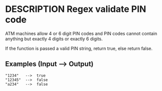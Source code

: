 # DESCRIPTION Regex validate PIN code

ATM machines allow 4 or 6 digit PIN codes and PIN codes cannot contain anything but exactly 4 digits or exactly 6 digits.

If the function is passed a valid PIN string, return true, else return false.

## Examples (Input --> Output)
```
"1234"   -->  true
"12345"  -->  false
"a234"   -->  false
```